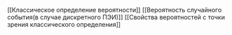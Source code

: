 [[Классическое определение вероятности]]
[[Вероятность случайного события(в случае дискретного ПЭИ)]]
[[Свойства вероятностей с точки зрения классического определения]]